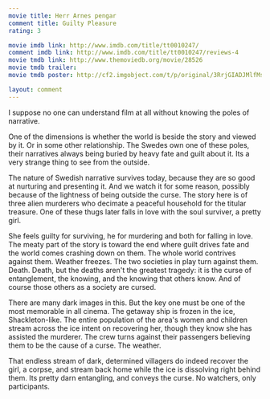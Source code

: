```yaml
---
movie title: Herr Arnes pengar
comment title: Guilty Pleasure
rating: 3

movie imdb link: http://www.imdb.com/title/tt0010247/
comment imdb link: http://www.imdb.com/title/tt0010247/reviews-4
movie tmdb link: http://www.themoviedb.org/movie/28526
movie tmdb trailer: 
movie tmdb poster: http://cf2.imgobject.com/t/p/original/3RrjGIADJMlfMsIx7xmXVYiO3h3.jpg

layout: comment
---
```


I suppose no one can understand film at all without knowing the poles of narrative.

One of the dimensions is whether the world is beside the story and viewed by it. Or in some other relationship. The Swedes own one of these poles, their narratives always being buried by heavy fate and guilt about it. Its a very strange thing to see from the outside.

The nature of Swedish narrative survives today, because they are so good at nurturing and presenting it. And we watch it for some reason, possibly because of the lightness of being outside the curse. The story here is of three alien murderers who decimate a peaceful household for the titular treasure. One of these thugs later falls in love with the soul surviver, a pretty girl.

She feels guilty for surviving, he for murdering and both for falling in love. The meaty part of the story is toward the end where guilt drives fate and the world comes crashing down on them. The whole world contrives against them. Weather freezes. The two societies in play turn against them. Death. Death, but the deaths aren't the greatest tragedy: it is the curse of entanglement, the knowing, and the knowing that others know. And of course those others as a society are cursed.

There are many dark images in this. But the key one must be one of the most memorable in all cinema. The getaway ship is frozen in the ice, Shackleton-like. The entire population of the area's women and children stream across the ice intent on recovering her, though they know she has assisted the murderer. The crew turns against their passengers believing them to be the cause of a curse. The weather.

That endless stream of dark, determined villagers do indeed recover the girl, a corpse, and stream back home while the ice is dissolving right behind them. Its pretty darn entangling, and conveys the curse. No watchers, only participants.